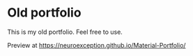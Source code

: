 # Old portfolio
This is my old portfolio. Feel free to use.

Preview at https://neuroexception.github.io/Material-Portfolio/
